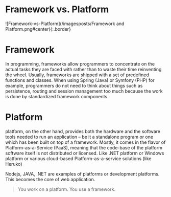 # Framework vs. Platform


![Framework-vs-Platform](/imagesposts/Framework and Platform.png#center){:.border}

# Framework
In programming, frameworks allow programmers to concentrate on the actual tasks they are faced with rather than to waste their time reinventing the wheel. Usually, frameworks are shipped with a set of predefined functions and classes. When using Spring (Java) or Symfony (PHP) for example, programmers do not need to think about things such as persistence, routing and session management too much because the work is done by standardized framework components.

# Platform
 platform, on the other hand, provides both the hardware and the software tools needed to run an application – be it a standalone program or one which has been built on top of a framework. Mostly, it comes in the flavor of Platform-as-a-Service (PaaS), meaning that the code-base of the platform software itself is not distributed or licensed.
 Like .NET platform or Windows platform or various cloud-based Platform-as-a-service solutions (like Heruko)

 Nodejs, JAVA, .NET are examples of platforms or development platforms. This becomes the core of web application.
 > You work on a platform. You use a framework.
